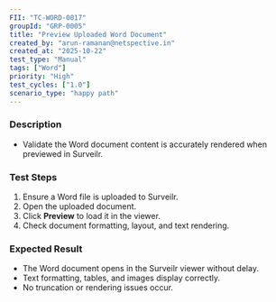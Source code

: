 ```yaml
---
FII: "TC-WORD-0017"
groupId: "GRP-0005"
title: "Preview Uploaded Word Document"
created_by: "arun-ramanan@netspective.in"
created_at: "2025-10-22"
test_type: "Manual"
tags: ["Word"]
priority: "High"
test_cycles: ["1.0"]
scenario_type: "happy path"
---
```


### Description
- Validate the Word document content is accurately rendered when previewed in Surveilr.

### Test Steps
1. Ensure a Word file is uploaded to Surveilr.  
2. Open the uploaded document.  
3. Click **Preview** to load it in the viewer.  
4. Check document formatting, layout, and text rendering.  

### Expected Result
- The Word document opens in the Surveilr viewer without delay.  
- Text formatting, tables, and images display correctly.  
- No truncation or rendering issues occur.
